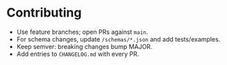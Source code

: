 # Contributing

- Use feature branches; open PRs against `main`.
- For schema changes, update `/schemas/*.json` and add tests/examples.
- Keep semver: breaking changes bump MAJOR.
- Add entries to `CHANGELOG.md` with every PR.
